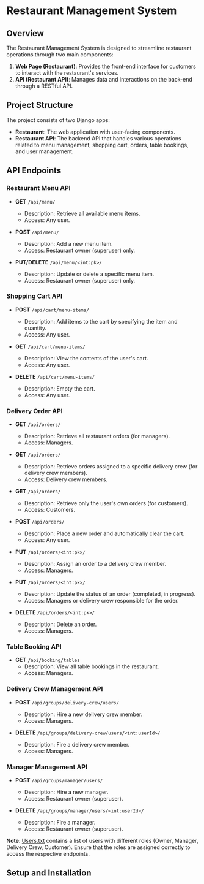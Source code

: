 # Restaurant Management System


## Overview

The Restaurant Management System is designed to streamline restaurant operations through two main components:

1. **Web Page (Restaurant)**: Provides the front-end interface for customers to interact with the restaurant's services.
2. **API (Restaurant API)**: Manages data and interactions on the back-end through a RESTful API.


## Project Structure

The project consists of two Django apps:

- **Restaurant**: The web application with user-facing components.
- **Restaurant API**: The backend API that handles various operations related to menu management, shopping cart, orders, table bookings, and user management.


## API Endpoints

### Restaurant Menu API

- **GET** `/api/menu/`
  - Description: Retrieve all available menu items.
  - Access: Any user.
  
- **POST** `/api/menu/`
  - Description: Add a new menu item.
  - Access: Restaurant owner (superuser) only.

- **PUT/DELETE** `/api/menu/<int:pk>/`
  - Description: Update or delete a specific menu item.
  - Access: Restaurant owner (superuser) only.

### Shopping Cart API

- **POST** `/api/cart/menu-items/`
  - Description: Add items to the cart by specifying the item and quantity.
  - Access: Any user.

- **GET** `/api/cart/menu-items/`
  - Description: View the contents of the user's cart.
  - Access: Any user.

- **DELETE** `/api/cart/menu-items/`
  - Description: Empty the cart.
  - Access: Any user.

### Delivery Order API

- **GET** `/api/orders/`
  - Description: Retrieve all restaurant orders (for managers).
  - Access: Managers.

- **GET** `/api/orders/`
  - Description: Retrieve orders assigned to a specific delivery crew (for delivery crew members).
  - Access: Delivery crew members.

- **GET** `/api/orders/`
  - Description: Retrieve only the user's own orders (for customers).
  - Access: Customers.

- **POST** `/api/orders/`
  - Description: Place a new order and automatically clear the cart.
  - Access: Any user.

- **PUT** `/api/orders/<int:pk>/`
  - Description: Assign an order to a delivery crew member.
  - Access: Managers.

- **PUT** `/api/orders/<int:pk>/`
  - Description: Update the status of an order (completed, in progress).
  - Access: Managers or delivery crew responsible for the order.

- **DELETE** `/api/orders/<int:pk>/`
  - Description: Delete an order.
  - Access: Managers.

### Table Booking API

- **GET** `/api/booking/tables`
  - Description: View all table bookings in the restaurant.
  - Access: Managers.

### Delivery Crew Management API

- **POST** `/api/groups/delivery-crew/users/`
  - Description: Hire a new delivery crew member.
  - Access: Managers.

- **DELETE** `/api/groups/delivery-crew/users/<int:userId>/`
  - Description: Fire a delivery crew member.
  - Access: Managers.

### Manager Management API

- **POST** `/api/groups/manager/users/`
  - Description: Hire a new manager.
  - Access: Restaurant owner (superuser).

- **DELETE** `/api/groups/manager/users/<int:userId>/`
  - Description: Fire a manager.
  - Access: Restaurant owner (superuser).

**Note**: [Users.txt](Users.txt) contains a list of users with different roles (Owner, Manager, Delivery Crew, Customer). Ensure that the roles are assigned correctly to access the respective endpoints.


## Setup and Installation








